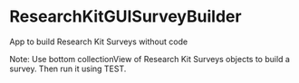 # ResearchKitGUISurveyBuilder
App to build Research Kit Surveys without code


Note: Use bottom collectionView of Research Kit Surveys objects to build a survey. Then run it using TEST.
